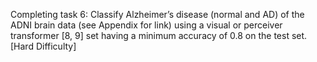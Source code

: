 
Completing task 6:
Classify Alzheimer’s disease (normal and AD) of the ADNI brain data (see Appendix for link) using
a visual or perceiver transformer [8, 9] set having a minimum accuracy of 0.8 on the test set. [Hard
Difficulty]
